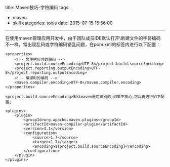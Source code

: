 title: Maven技巧-字符编码
tags:
  - maven
  - skill
categories: tools
date: 2015-07-15 15:56:00
---

在使用maven管理应用开发中，由于团队成员IDE默认打开\新建文件的字符编码不一样，常出现乱码或字符编码错乱问题，在pom.xml的<project>标签内进行以下配置：

	<properties>
		<!-- 文件拷贝时的编码 -->
		<project.build.sourceEncoding>UTF-8</project.build.sourceEncoding>
		<project.reporting.outputEncoding>UTF-8</project.reporting.outputEncoding>
		<!-- 编译时的编码 -->
		<maven.compiler.encoding>UTF-8</maven.compiler.encoding>
	</properties>

<!-- more -->

	<project.build.sourceEncoding>默认maven是可识别的,如果不放心,可以再进行如下配置;

	<plugins>
		<plugin>
			<groupId>org.apache.maven.plugins</groupId>
			<artifactId>maven-compiler-plugin</artifactId>
			<version>3.1</version>
			<configuration>
				<source>1.7</source>
				<target>1.7</target>
				<encoding>${project.build.sourceEncoding}</encoding>
			</configuration>
		</plugin>
	</plugins>